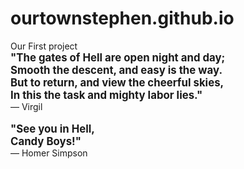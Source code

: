 # ourtownstephen.github.io
Our First project<br>
<b><big>"The gates of Hell are open night and day;<br>Smooth the descent, and easy is the way. <br> But to return, and view the cheerful skies,<br>In this the task and mighty labor lies."</b></big><br>—  Virgil<br><br>
<b><big>"See you in Hell,<br>Candy Boys!"</b></big><br>— Homer Simpson
